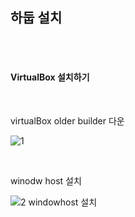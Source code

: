 
## 하둡 설치

<br><br>

#### VirtualBox 설치하기


<br>

virtualBox older builder 다운

![1](https://user-images.githubusercontent.com/35517797/62436033-48b10f80-b779-11e9-8100-5f6d716070cf.PNG)

<br>

winodw host 설치

![2 windowhost 설치](https://user-images.githubusercontent.com/35517797/62436696-71d29f80-b77b-11e9-964a-f01809fc2f6a.PNG)


